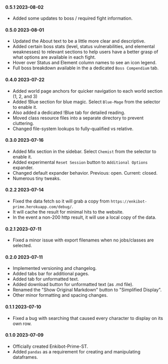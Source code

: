 #### 0.5.1 2023-08-02

- Added some updates to boss / required fight information.

#### 0.5.0 2023-08-01

- Updated the About text to be a little more clear and descriptive.
- Added certain boss stats (level, status vulnerabilities, and elemental weaknesses) 
  to relevant sections to help users have a better grasp of what options are available 
  in each fight.
- Hover over Status and Element column names to see an icon legend.
- Full boss breakdown available in the a dedicated `Boss Compendium` tab.

#### 0.4.0 2023-07-22

- Added world page anchors for quicker navigation to each world section (1, 2, and 3)
- Added !Blue section for blue magic. Select `Blue-Mage` from the selector to enable it.
- Also added a dedicated !Blue tab for detailed reading.
- Moved class resource files into a separate directory to prevent cluttering.
- Changed file-system lookups to fully-qualified vs relative.

#### 0.3.0 2023-07-16

- Added Mix section in the sidebar. Select `Chemist` from the selector to enable it.
- Added experimental `Reset Session` button to `Additional Options` expander. 
- Changed default expander behavior. Previous: open. Current: closed.
- Numerous tiny tweaks.

#### 0.2.2 2023-07-14

- Fixed the data fetch so it will grab a copy from `https://enkibot-prime.herokuapp.com/debug/`.
- It will cache the result for minimal hits to the website.
- In the event a non-200 http result, it will use a local copy of the data.

#### 0.2.1 2023-07-11

- Fixed a minor issue with export filenames when no jobs/classes are selected.

#### 0.2.0 2023-07-11

- Implemented versioning and changelog.
- Added tabs bar for additional pages.
- Added tab for unformatted text.
- Added download button for unformatted text (as .md file).
- Renamed the "Show Original Markdown" button to "Simplified Display".
- Other minor formatting and spacing changes.

#### 0.1.1 2023-07-10

- Fixed a bug with searching that caused every character to display on its own row.

#### 0.1.0 2023-07-09

- Officially created Enkibot-Prime-ST.
- Added `pandas` as a requirement for creating and manipulating dataframes.
